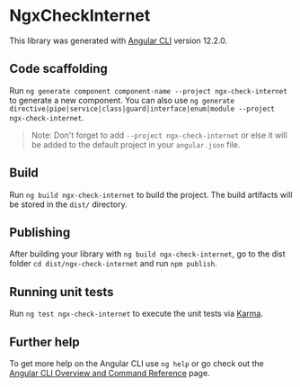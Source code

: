 # NgxCheckInternet

This library was generated with [Angular CLI](https://github.com/angular/angular-cli) version 12.2.0.

## Code scaffolding

Run `ng generate component component-name --project ngx-check-internet` to generate a new component. You can also use `ng generate directive|pipe|service|class|guard|interface|enum|module --project ngx-check-internet`.
> Note: Don't forget to add `--project ngx-check-internet` or else it will be added to the default project in your `angular.json` file. 

## Build

Run `ng build ngx-check-internet` to build the project. The build artifacts will be stored in the `dist/` directory.

## Publishing

After building your library with `ng build ngx-check-internet`, go to the dist folder `cd dist/ngx-check-internet` and run `npm publish`.

## Running unit tests

Run `ng test ngx-check-internet` to execute the unit tests via [Karma](https://karma-runner.github.io).

## Further help

To get more help on the Angular CLI use `ng help` or go check out the [Angular CLI Overview and Command Reference](https://angular.io/cli) page.
